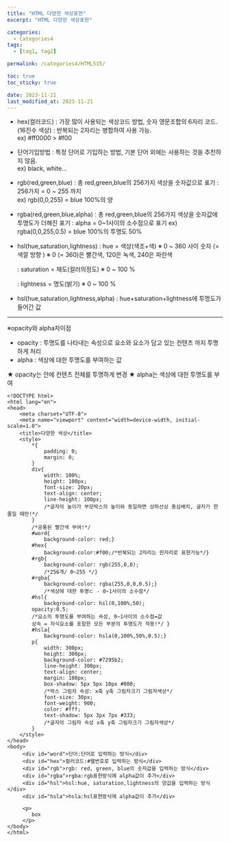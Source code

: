 ```yaml
---
title: "HTML 다양한 색상표현"
excerpt: "HTML 다양한 색상표현"

categories:
  - Categories4
tags:
  - [tag1, tag2]

permalink: /categories4/HTML515/

toc: true
toc_sticky: true

date: 2023-11-21
last_modified_at: 2023-11-21
---
```


- hex(컬러코드)
  : 가장 많이 사용되는 색상코드 방법, 숫자 영문조합의 6자리 코드. (16진수 색상)
  : 반복되는 2자리는 병합하여 사용 가능.  
   ex) #ff0000 > #f00

- 단어기입방법
  : 특정 단어로 기입하는 방법, 기본 단어 외에는 사용하는 것을 추천하지 않음.  
  ex) black, white...

- rgb(red,green,blue)
  : 총 red,green,blue의 256가지 색상을 숫자값으로 표기
  : 256가지 = 0 ~ 255 까지  
   ex) rgb(0,0,255) = blue 100%의 양

- rgba(red,green,blue,alpha)
  : 총 red,green,blue의 256가지 색상을 숫자값에 투명도가 더해진 표기
  : alpha = 0~1사이의 소수점으로 표기
  ex) rgba(0,0,255,0.5) = blue 100%의 투명도 50%

- hsl(hue,saturation,lightness)
  : hue = 색상(색조+색)
  ※ 0 ~ 360 사이 숫자 (= 색깔 방향 )
  ※ 0 (= 360)은 빨간색, 120은 녹색, 240은 파란색

  : saturation = 채도(컬러의정도)
  ※ 0 ~ 100 %

  : lightness = 명도(밝기)
  ※ 0 ~ 100 %

- hsl(hue,saturation,lightness,alpha)
  : hue+saturation+lightness에 투명도가 들어간 값

---

※opacity와 alpha차이점

- opacity : 투명도를 나타내는 속성으로 요소와 요소가 담고 있는 컨텐츠 까지 투명하게 처리
- alpha : 색상에 대한 투명도를 부여하는 값

★ opacity는 안에 컨텐츠 전체를 투명하게 변경
★ alpha는 색상에 대한 투명도를 부여

```
<!DOCTYPE html>
<html lang="en">
<head>
    <meta charset="UTF-8">
    <meta name="viewport" content="width=device-width, initial-scale=1.0">
    <title>다양한 색상</title>
    <style>
        *{
            padding: 0;
            margin: 0;
        }
        div{
            width: 100%;
            height: 100px;
            font-size: 20px;
            text-align: center;
            line-height: 100px;
            /*글자의 높이가 부모박스의 높이와 동일하면 상하선상 중심배치, 글자가 한 줄일 때만!*/
        }
        /*공통된 빨간색 부여!*/
        #word{
            background-color: red;}
        #hex{
            background-color:#f00;/*반복되는 2자리는 한자리로 표현가능*/}
        #rgb{
            background-color: rgb(255,0,0);
            /*256개/ 0~255 */}
        #rgba{
            background-color: rgba(255,0,0,0.5);}
            /*색상에 대한 투명ㄷ - 0~1사이의 소수점*/
        #hsl{
            background-color: hsl(0,100%,50);
        opacity:0.5;
        /*요소의 투명도를 부여하는 속성, 0~1사이의 소수점=값
        상속 = 자식요소를 포함한 모든 부분의 투명도가 적용!*/ }
        #hsla{
            background-color: hsla(0,100%,50%,0.5);}
        p{
            width: 300px;
            height: 300px;
            background-color: #7295b2;
            line-height: 300px;
            text-align: center;
            margin: 100px;
            box-shadow: 5px 5px 10px #000;
            /*박스 그림자 속성: x축 y축 그림자크기 그림자색상*/
            font-size: 30px;
            font-weight: 900;
            color: #fff;
            text-shadow: 5px 3px 7px #333;
            /*글자의 그림자 속성 x축 y축 그림자크기 그림자색상*/
        }
    </style>
</head>
<body>
     <div id="word">단어:단어로 입력하는 방식</div>
     <div id="hex">컬러코드:#웹번호로 입력하는 방식</div>
     <div id="rgb">rgb: red, green, blue의 숫자값을 입력하는 방식</div>
     <div id="rgba">rgba:rgb표현방식에 alpha값이 추가</div>
     <div id="hsl">hsl:hue, saturation,lightness의 양값을 입력하는 방식</div>
     <div id="hsla">hsla:hsl표현방식에 alpha값이 추가</div>

     <p>
        box
     </p>
</body>
</html>
```
